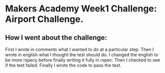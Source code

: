 Makers Academy Week1 Challenge: Airport Challenge.
==================================================

How I went about the challenge:
-------------------------------
First I wrote in comments what I wanted to do at a particular step.
Then I wrote in english what I thought the test should do.
I changed the english to be more rspecy before finally writing it fully in rspec.
Then I checked to see if the test failed.
Finally I wrote the code to pass the test.
